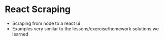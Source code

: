 # React Scraping

* Scraping from node to a react ui
* Examples very similar to the lessons/exercise/homework solutions we learned